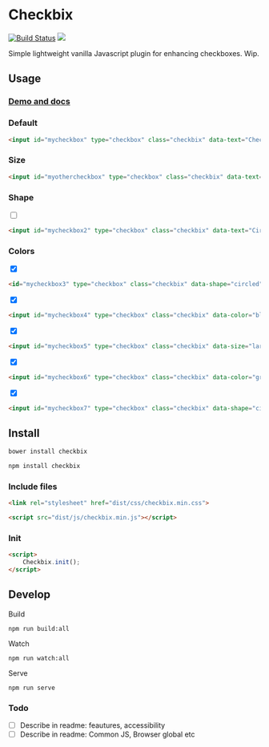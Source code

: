 # Checkbix

[![Build Status](https://travis-ci.org/urre/checkbix.svg?branch=master)](https://travis-ci.org/urre/checkbix) ![](https://badge-size.herokuapp.com/urre/checkbix/master/dist/js/checkbix.min.js.svg)

Simple lightweight vanilla Javascript plugin for enhancing checkboxes. Wip.

## Usage

### [Demo and docs](https://github.com/urre/checkbix)

### Default

```html
<input id="mycheckbox" type="checkbox" class="checkbix" data-text="Checkbix">
```

### Size

```html
<input id="myothercheckbox" type="checkbox" class="checkbix" data-text="Checkbix. Large, checked" data-size="large" checked>
```

### Shape
<input id="mycheckbox2" type="checkbox" class="checkbix" data-shape="circled" data-text="Circled">

```html
<input id="mycheckbox2" type="checkbox" class="checkbix" data-text="Circled. Large, checked" data-shape="circled">
```

### Colors
<input id="mycheckbox3" type="checkbox" class="checkbix" data-shape="circled" data-color="black" data-text="Black, circled" checked>

```html
<id="mycheckbox3" type="checkbox" class="checkbix" data-shape="circled" data-color="black" data-text="Black, circled" checked>
```

<input id="mycheckbox4" type="checkbox" class="checkbix" data-color="blue" data-text="Blue" checked>

```html
<input id="mycheckbox4" type="checkbox" class="checkbix" data-color="blue" data-text="Blue" checked>
```

<input id="mycheckbox5" type="checkbox" class="checkbix" data-shape="circled" data-size="large" data-color="red" data-text="Red, large" checked>

```html
<input id="mycheckbox5" type="checkbox" class="checkbix" data-size="large" data-color="red" data-text="Red, large" checked>
```

<input id="mycheckbox6" type="checkbox" class="checkbix" data-color="gray" data-text="Gray" checked>

```html
<input id="mycheckbox6" type="checkbox" class="checkbix" data-color="gray" data-text="Gray" checked>
```

<input id="mycheckbox7" type="checkbox" class="checkbix" data-shape="circled" data-color="orange" data-text="Orange" checked>

```html
<input id="mycheckbox7" type="checkbox" class="checkbix" data-shape="circled" data-color="orange" data-text="Orange" checked>
```

## Install

```bash
bower install checkbix
```

```bash
npm install checkbix
```

### Include files

```html
<link rel="stylesheet" href="dist/css/checkbix.min.css">
```

```html
<script src="dist/js/checkbix.min.js"></script>
```

### Init

```html
<script>
    Checkbix.init();
</script>
```

## Develop

Build

    npm run build:all    

Watch

    npm run watch:all

Serve
    
    npm run serve

### Todo
+ [ ] Describe in readme: feautures, accessibility
+ [ ] Describe in readme: Common JS, Browser global etc
